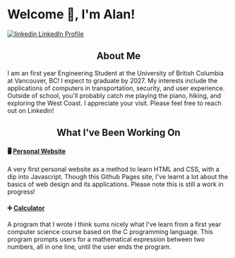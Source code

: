 # Welcome 👋, I'm Alan!

<a href="www.linkedin.com/in/alankcf">
    <img src="https://i.stack.imgur.com/gVE0j.png" alt="linkedin"> LinkedIn Profile
</a> <br>

<h2 align="center">About Me</h1>

I am an first year Engineering Student at the University of British Columbia at Vancouver, BC! I expect to graduate by 2027. My interests include the applications of computers in transportation, security, and user experience. Outside of school, you'll probably catch me playing the piano, hiking, and exploring the West Coast. I appreciate your visit. Please feel free to reach out on Linkedin!

<h2 align="center">What I've Been Working On</h1>

#### :desktop_computer: [Personal Website](https://alankcf.github.io)

A very first personal website as a method to learn HTML and CSS, with a dip into Javascript. Though this Github Pages site, I've learnt a lot about the basics of web design and its applications. Please note this is still a work in progress!

#### :heavy_plus_sign: [Calculator](https://github.com/alankcf/terminalcalculator)

A program that I wrote I think sums nicely what I've learn from a first year computer science course based on the C programming language. This program prompts users for a mathematical expression between two numbers, all in one line, until the user ends the program.


<!--
**alankcf/alankcf** is a ✨ _special_ ✨ repository because its `README.md` (this file) appears on your GitHub profile.

Here are some ideas to get you started:

- 🔭 I’m currently working on ...
- 🌱 I’m currently learning ...
- 👯 I’m looking to collaborate on ...
- 🤔 I’m looking for help with ...
- 💬 Ask me about ...
- 📫 How to reach me: ...
- 😄 Pronouns: ...
- ⚡ Fun fact: ...
-->
